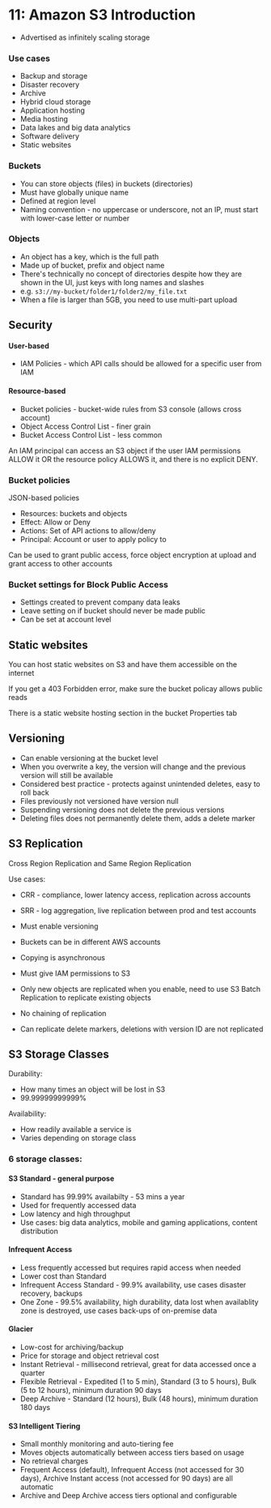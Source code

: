 # 11: Amazon S3 Introduction

- Advertised as infinitely scaling storage

### Use cases

- Backup and storage
- Disaster recovery
- Archive
- Hybrid cloud storage
- Application hosting
- Media hosting
- Data lakes and big data analytics
- Software delivery
- Static websites


### Buckets

- You can store objects (files) in buckets (directories)
- Must have globally unique name
- Defined at region level
- Naming convention - no uppercase or underscore, not an IP, must start with lower-case letter or number

### Objects

- An object has a key, which is the full path
- Made up of bucket, prefix and object name
- There's technically no concept of directories despite how they are shown in the UI, just keys with long names and slashes
- e.g. ```s3://my-bucket/folder1/folder2/my_file.txt```  
- When a file is larger than 5GB, you need to use multi-part upload


## Security

#### User-based
- IAM Policies - which API calls should be allowed for a specific user from IAM

#### Resource-based
- Bucket policies - bucket-wide rules from S3 console (allows cross account)
- Object Access Control List - finer grain
- Bucket Access Control List - less common

An IAM principal can access an S3 object if the user IAM permissions ALLOW it OR the resource policy ALLOWS it, and there is no explicit DENY.


### Bucket policies
JSON-based policies
- Resources: buckets and objects
- Effect: Allow or Deny
- Actions: Set of API actions to allow/deny
- Principal: Account or user to apply policy to

Can be used to grant public access, force object encryption at upload and grant access to other accounts

### Bucket settings for Block Public Access
- Settings created to prevent company data leaks
- Leave setting on if bucket should never be made public
- Can be set at account level

## Static websites

You can host static websites on S3 and have them accessible on the internet

If you get a 403 Forbidden error, make sure the bucket policay allows public reads

There is a static website hosting section in the bucket Properties tab


## Versioning

- Can enable versioning at the bucket level
- When you overwrite a key, the version will change and the previous version will still be available
- Considered best practice - protects against unintended deletes, easy to roll back
- Files previously not versioned have version null
- Suspending versioning does not delete the previous versions
- Deleting files does not permanently delete them, adds a delete marker

## S3 Replication

Cross Region Replication and Same Region Replication

Use cases:
- CRR - compliance, lower latency access, replication across accounts
- SRR - log aggregation, live replication between prod and test accounts

- Must enable versioning
- Buckets can be in different AWS accounts
- Copying is asynchronous
- Must give IAM permissions to S3
- Only new objects are replicated when you enable, need to use S3 Batch Replication to replicate existing objects
- No chaining of replication
- Can replicate delete markers, deletions with version ID are not replicated


## S3 Storage Classes

Durability:
- How many times an object will be lost in S3
- 99.99999999999%

Availability:
- How readily available a service is
- Varies depending on storage class

### 6 storage classes:
#### S3 Standard - general purpose

- Standard has 99.99% availabilty - 53 mins a year
- Used for frequently accessed data
- Low latency and high throughput
- Use cases: big data analytics, mobile and gaming applications, content distribution


#### Infrequent Access

- Less frequently accessed but requires rapid access when needed
- Lower cost than Standard
- Infrequent Access Standard - 99.9% availability, use cases disaster recovery, backups
- One Zone - 99.5% availability, high durability, data lost when availablity zone is destroyed, use cases back-ups of on-premise data

#### Glacier
- Low-cost for archiving/backup
- Price for storage and object retrieval cost
- Instant Retrieval - millisecond retrieval, great for data accessed once a quarter
- Flexible Retrieval - Expedited (1 to 5 min), Standard (3 to 5 hours), Bulk (5 to 12 hours), minimum duration 90 days 
- Deep Archive - Standard (12 hours), Bulk (48 hours), minimum duration 180 days


#### S3 Intelligent Tiering

- Small monthly monitoring and auto-tiering fee
- Moves objects automatically between access tiers based on usage
- No retrieval charges
- Frequent Access (default), Infrequent Access (not accessed for 30 days), Archive Instant access (not accessed for 90 days) are all automatic
- Archive and Deep Archive access tiers optional and configurable